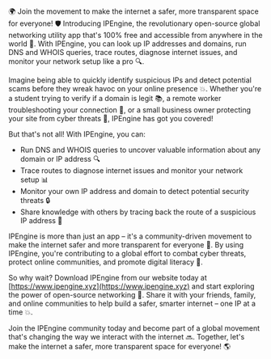 🌍 Join the movement to make the internet a safer, more transparent space for everyone! 🛡️ Introducing IPEngine, the revolutionary open-source global networking utility app that's 100% free and accessible from anywhere in the world 📡. With IPEngine, you can look up IP addresses and domains, run DNS and WHOIS queries, trace routes, diagnose internet issues, and monitor your network setup like a pro 🔍.

Imagine being able to quickly identify suspicious IPs and detect potential scams before they wreak havoc on your online presence 💥. Whether you're a student trying to verify if a domain is legit 📚, a remote worker troubleshooting your connection 🏢, or a small business owner protecting your site from cyber threats 💼, IPEngine has got you covered!

But that's not all! With IPEngine, you can:

* Run DNS and WHOIS queries to uncover valuable information about any domain or IP address 🔍
* Trace routes to diagnose internet issues and monitor your network setup 📊
* Monitor your own IP address and domain to detect potential security threats 🔒
* Share knowledge with others by tracing back the route of a suspicious IP address 👥

IPEngine is more than just an app – it's a community-driven movement to make the internet safer and more transparent for everyone 🌟. By using IPEngine, you're contributing to a global effort to combat cyber threats, protect online communities, and promote digital literacy 💪.

So why wait? Download IPEngine from our website today at [https://www.ipengine.xyz](https://www.ipengine.xyz) and start exploring the power of open-source networking 🚀. Share it with your friends, family, and online communities to help build a safer, smarter internet – one IP at a time 💥.

Join the IPEngine community today and become part of a global movement that's changing the way we interact with the internet 🔜. Together, let's make the internet a safer, more transparent space for everyone! 🌎